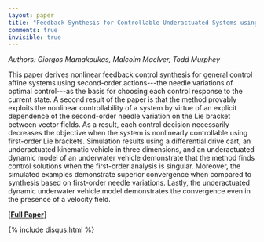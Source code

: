```yaml
---
layout: paper
title: "Feedback Synthesis for Controllable Underactuated Systems using Sequential Second Order Actions"
comments: true
invisible: true
---
```


<p class="text-left"><i>Authors: Giorgos Mamakoukas, Malcolm MacIver, Todd Murphey</i></p>

This paper derives nonlinear feedback control synthesis for general control affine systems using second-order actions---the needle variations of optimal control---as the basis for choosing each control response to the current state. A second result of the paper is that the method provably exploits the nonlinear controllability of a system by virtue of an explicit dependence of the second-order needle variation on the Lie bracket between vector fields. As a result, each control decision necessarily decreases the objective when the system is nonlinearly controllable using first-order Lie brackets. Simulation results using a differential drive cart, an underactuated kinematic vehicle in three dimensions, and an underactuated dynamic model of an underwater vehicle demonstrate that the method finds control solutions when the first-order analysis is singular. Moreover, the simulated examples demonstrate superior convergence when compared to synthesis based on first-order needle variations. Lastly, the underactuated dynamic underwater vehicle model demonstrates the convergence even in the presence of a velocity field. 

[<b><a href="https://storage.googleapis.com/rss2017-papers/32.pdf">Full Paper</a></b>]

{% include disqus.html %}